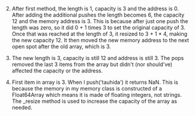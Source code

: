2.  After first method, the length is 1, capacity is 3 and the address is 0.  After adding the additional pushes the length becomes 6, the capacity 12 and the memory address is 3.  This is because after just one push the length was zero, so it did 0 + 1 times 3 to set the original capacity of 3.  Once that was reached at the length of 3, it resized to 3 + 1 * 4, making the new capacity 12. It then moved the new memory address to the next open spot after the old array, which is 3.

3.  The new length is 3, capacity is still 12 and address is still 3.  The pops removed the last 3 items from the array but didn't (nor should've) affected the capacity or the address.

4.  First item in array is 3.  When I push('tauhida') it returns NaN. This is because the memory in my memory class is constructed of a Float64Array which means it is made of floating integers, not strings. The _resize method is used to increase the capacity of the array as needed.